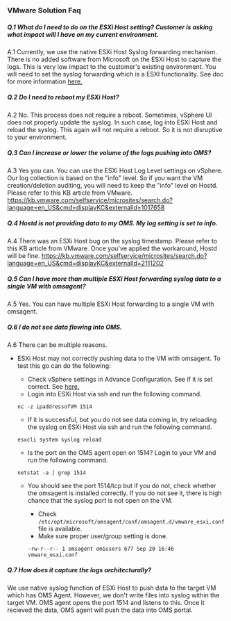 ### VMware Solution Faq

##### Q.1  What do I need to do on the ESXi Host setting? Customer is asking what impact will I have on my current environment.
A.1  Currently, we use the native ESXi Host Syslog forwarding mechanism. There is no added software from Microsoft on the ESXi Host to capture the logs. This is very low impact to the customer's existing environment. You will need to set the syslog forwarding which is a ESXI functionality. See doc for more information [here.](https://azure.microsoft.com/en-us/documentation/articles/log-analytics-vmware/)

##### Q.2 Do I need to reboot my ESXi Host?
A.2 No. This process does not require a reboot. Sometimes, vSphere UI does not properly update the syslog. In such case, log into ESXi Host and reload the syslog. This again will not require a reboot. So it is not disruptive to your environment.

##### Q.3 Can I increase or lower the volume of the logs pushing into OMS?
A.3 Yes you can. You can use the ESXi Host Log Level settings on vSphere. Our log collection is based on the "info" level. So if you want the VM creation/deletion auditing, you will need to keep the "info" level on Hostd. Please refer to this KB article from VMware.
https://kb.vmware.com/selfservice/microsites/search.do?language=en_US&cmd=displayKC&externalId=1017658

##### Q.4 Hostd is not providing data to my OMS. My log setting is set to info.
A.4 There was an ESXi Host bug on the syslog timestamp. Please refer to this KB article from VMware.
Once you've applied the workaround, Hostd will be fine.
https://kb.vmware.com/selfservice/microsites/search.do?language=en_US&cmd=displayKC&externalId=2111202

##### Q.5 Can I have more than multiple ESXi Host forwarding syslog data to a single VM with omsagent?
A.5  Yes. You can have multiple ESXi Host forwarding to a single VM with omsagent.

##### Q.6 I do not see data flowing into OMS.
A.6 There can be multiple reasons.
- ESXi Host may not correctly pushing data to the VM with omsagent.
  To test this go can do the following:
	- Check vSphere settings in Advance Configuration. See if it is set correct. See [here.](https://azure.microsoft.com/en-us/documentation/articles/log-analytics-vmware/)
	- Login into ESXi Host via ssh and run the following command.

	```nc -z ipaddressofVM 1514```

	- If it is successful, but you do not see data coming in, try reloading the syslog on ESXi Host via ssh and run the following command.

	```esxcli system syslog reload```

	- Is the port on the OMS agent open on 1514? Login to your VM and run the following command.

	```netstat -a | grep 1514```

	- You should see the port 1514/tcp but if you do not, check whether the omsagent is installed correctly. If you do not see it, there is high chance that the syslog port is not open on the VM.
		- Check ```/etc/opt/microsoft/omsagent/conf/omsagent.d/vmware_esxi.conf``` file is available.
		- Make sure proper user/group setting is done.

		```-rw-r--r-- 1 omsagent omiusers 677 Sep 20 16:46 vmware_esxi.conf```

##### Q.7 How does it capture the logs architecturally?  
We use native syslog function of ESXi Host to push data to the target VM which has OMS Agent. However, we don't write files into syslog within the target VM. OMS agent opens the port 1514 and listens to this. Once it recieved the data, OMS agent will push the data into OMS portal. 
